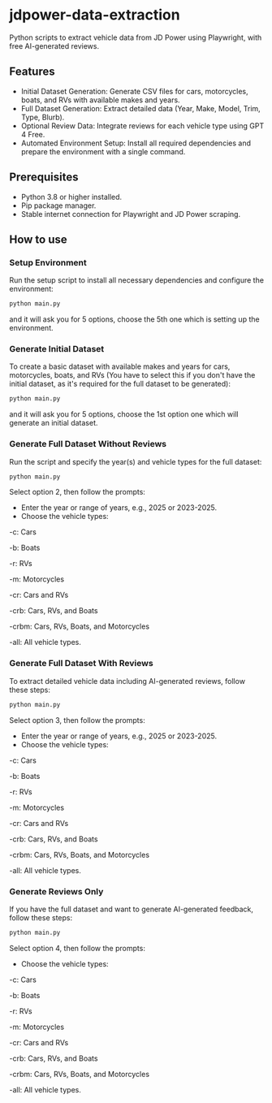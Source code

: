# jdpower-data-extraction
Python scripts to extract vehicle data from JD Power using Playwright, with free AI-generated reviews.

## Features
* Initial Dataset Generation: Generate CSV files for cars, motorcycles, boats, and RVs with available makes and years.
* Full Dataset Generation: Extract detailed data (Year, Make, Model, Trim, Type, Blurb).
* Optional Review Data: Integrate reviews for each vehicle type using GPT 4 Free.
* Automated Environment Setup: Install all required dependencies and prepare the environment with a single command.

## Prerequisites
* Python 3.8 or higher installed.
* Pip package manager.
* Stable internet connection for Playwright and JD Power scraping.

## How to use
### Setup Environment
Run the setup script to install all necessary dependencies and configure the environment:
```bash
python main.py
```
and it will ask you for 5 options, choose the 5th one which is setting up the environment.

### Generate Initial Dataset 
To create a basic dataset with available makes and years for cars, motorcycles, boats, and RVs (You have to select this if you don't have the initial dataset, as it's required for the full dataset to be generated):
```bash
python main.py
```
and it will ask you for 5 options, choose the 1st option one which will generate an initial dataset.

### Generate Full Dataset Without Reviews
Run the script and specify the year(s) and vehicle types for the full dataset:
```bash
python main.py
```
Select option 2, then follow the prompts:
* Enter the year or range of years, e.g., 2025 or 2023-2025.
* Choose the vehicle types:

-c: Cars 

-b: Boats

-r: RVs

-m: Motorcycles

-cr: Cars and RVs

-crb: Cars, RVs, and Boats

-crbm: Cars, RVs, Boats, and Motorcycles

-all: All vehicle types.

### Generate Full Dataset With Reviews
To extract detailed vehicle data including AI-generated reviews, follow these steps:
```bash
python main.py
```
Select option 3, then follow the prompts:
* Enter the year or range of years, e.g., 2025 or 2023-2025.
* Choose the vehicle types:

-c: Cars 

-b: Boats

-r: RVs

-m: Motorcycles

-cr: Cars and RVs

-crb: Cars, RVs, and Boats

-crbm: Cars, RVs, Boats, and Motorcycles

-all: All vehicle types.


### Generate Reviews Only
If you have the full dataset and want to generate AI-generated feedback, follow these steps:
```bash
python main.py
```
Select option 4, then follow the prompts:
* Choose the vehicle types:

-c: Cars 

-b: Boats

-r: RVs

-m: Motorcycles

-cr: Cars and RVs

-crb: Cars, RVs, and Boats

-crbm: Cars, RVs, Boats, and Motorcycles

-all: All vehicle types.